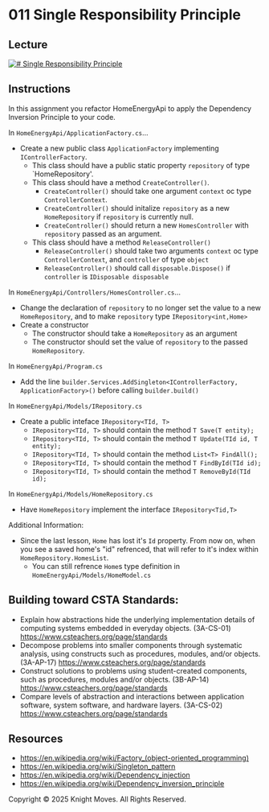 # 011 Single Responsibility Principle

## Lecture

[![# Single Responsibility Principle](https://img.youtube.com/vi/krAyfDEWXrE/0.jpg)](https://www.youtube.com/watch?v=krAyfDEWXrE)

## Instructions

In this assignment you refactor HomeEnergyApi to apply the Dependency Inversion Principle to your code.

In `HomeEnergyApi/ApplicationFactory.cs`...
- Create a new public class `ApplicationFactory` implementing `IControllerFactory`.
  - This class should have a public static property `repository` of type `HomeRepository'.
  - This class should have a method `CreateController()`.
    - `CreateController()` should take one argument `context` oc type `ControllerContext`.
    - `CreateController()` should initalize `repository` as a new `HomeRepository` if `repository` is currently null.
    - `CreateController()` should return a new `HomesController` with `repository` passed as an argument.
  - This class should have a method `ReleaseController()`
    - `ReleaseController()` should take two arguments `context` oc type `ControllerContext`, and `controller` of type `object`
    - `ReleaseController()` should call `disposable.Dispose()` if `controller` is `IDisposable disposable`


In `HomeEnergyApi/Controllers/HomesController.cs`...
- Change the declaration of `repository` to no longer set the value to a new `HomeRepository`, and to make `repository` type `IRepository<int,Home>`
- Create a constructor
  - The constructor should take a `HomeRepository` as an argument
  - The constructor should set the value of `repository` to the passed `HomeRepository`.

In `HomeEnergyApi/Program.cs`
- Add the line `builder.Services.AddSingleton<IControllerFactory, ApplicationFactory>()` before calling `builder.build()`

In `HomeEnergyApi/Models/IRepository.cs`
- Create a public inteface `IRepository<TId, T>`
  - `IRepository<TId, T>` should contain the method `T Save(T entity);`
  - `IRepository<TId, T>` should contain the method `T Update(TId id, T entity);`
  - `IRepository<TId, T>` should contain the method `List<T> FindAll();`
  - `IRepository<TId, T>` should contain the method `T FindById(TId id);`
  - `IRepository<TId, T>` should contain the method `T RemoveById(TId id);`

In `HomeEnergyApi/Models/HomeRepository.cs`
- Have `HomeRepository` implement the interface `IRepository<Tid,T>`

Additional Information:

- Since the last lesson, `Home` has lost it's `Id` property. From now on, when you see a saved home's "id" refrenced, that will refer to it's index within `HomeRepository.HomesList`.
  - You can still refrence `Home`s type definition in `HomeEnergyApi/Models/HomeModel.cs`

## Building toward CSTA Standards:

- Explain how abstractions hide the underlying implementation details of computing systems embedded in everyday objects. (3A-CS-01) https://www.csteachers.org/page/standards
- Decompose problems into smaller components through systematic analysis, using constructs such as procedures, modules, and/or objects. (3A-AP-17) https://www.csteachers.org/page/standards
- Construct solutions to problems using student-created components, such as procedures, modules and/or objects. (3B-AP-14) https://www.csteachers.org/page/standards
- Compare levels of abstraction and interactions between application software, system software, and hardware layers. (3A-CS-02) https://www.csteachers.org/page/standards

## Resources

- https://en.wikipedia.org/wiki/Factory_(object-oriented_programming)
- https://en.wikipedia.org/wiki/Singleton_pattern
- https://en.wikipedia.org/wiki/Dependency_injection
- https://en.wikipedia.org/wiki/Dependency_inversion_principle

Copyright &copy; 2025 Knight Moves. All Rights Reserved.
